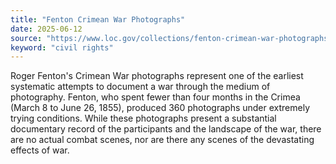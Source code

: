 ```yaml
---
title: "Fenton Crimean War Photographs"
date: 2025-06-12
source: "https://www.loc.gov/collections/fenton-crimean-war-photographs/about-this-collection/"
keyword: "civil rights"
---
```


Roger Fenton's Crimean War photographs represent one of the earliest systematic attempts to document a war through the medium of photography. Fenton, who spent fewer than four months in the Crimea (March 8 to June 26, 1855), produced 360 photographs under extremely trying conditions. While these photographs present a substantial documentary record of the participants and the landscape of the war, there are no actual combat scenes, nor are there any scenes of the devastating effects of war.

